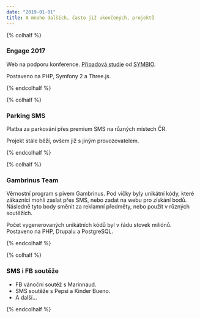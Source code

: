```yaml
---
date: "2019-01-01"
title: A mnoho dalších, často již ukončených, projektů
---
```


{% colhalf %}

### Engage 2017
Web na podporu konference. [Případová studie](https://symbio.agency/work/engage) od [SYMBIO](https://symbio.agency).

Postaveno na PHP, Symfony 2 a Three.js.

{% endcolhalf %}

{% colhalf %}

### Parking SMS
Platba za parkování přes premium SMS na různých místech ČR.

Projekt stále běží, ovšem již s jiným provozovatelem.

{% endcolhalf %}

{% colhalf %}

### Gambrinus Team
Věrnostní program s pivem Gambrinus. Pod víčky byly unikátní kódy, které zákazníci mohli zaslat přes SMS, nebo zadat na webu pro získání bodů. Následně tyto body směnit za reklamní předměty, nebo použít v různých soutěžích.

Počet vygenerovaných unikátních kódů byl v řádu stovek miliónů. Postaveno na PHP, Drupalu a PostgreSQL.

{% endcolhalf %}

{% colhalf %}

### SMS i FB soutěže

* FB vánoční soutěž s Marinnaud.
* SMS soutěže s Pepsi a Kinder Bueno.
* A další...

{% endcolhalf %}
